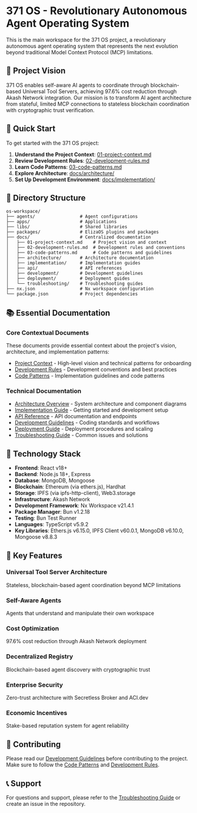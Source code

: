 # 371 OS - Revolutionary Autonomous Agent Operating System

This is the main workspace for the 371 OS project, a revolutionary autonomous agent operating system that represents the next evolution beyond traditional Model Context Protocol (MCP) limitations.

## 🌟 Project Vision

371 OS enables self-aware AI agents to coordinate through blockchain-based Universal Tool Servers, achieving 97.6% cost reduction through Akash Network integration. Our mission is to transform AI agent architecture from stateful, limited MCP connections to stateless blockchain coordination with cryptographic trust verification.

## 🚀 Quick Start

To get started with the 371 OS project:

1. **Understand the Project Context**: [01-project-context.md](docs/01-project-context.md)
2. **Review Development Rules**: [02-development-rules.md](docs/02-development-rules.md)
3. **Learn Code Patterns**: [03-code-patterns.md](docs/03-code-patterns.md)
4. **Explore Architecture**: [docs/architecture/](docs/architecture/)
5. **Set Up Development Environment**: [docs/implementation/](docs/implementation/)

## 📁 Directory Structure

```
os-workspace/
├── agents/                 # Agent configurations
├── apps/                   # Applications
├── libs/                   # Shared libraries
├── packages/               # ElizaOS plugins and packages
├── docs/                   # Centralized documentation
│   ├── 01-project-context.md    # Project vision and context
│   ├── 02-development-rules.md  # Development rules and conventions
│   ├── 03-code-patterns.md      # Code patterns and guidelines
│   ├── architecture/       # Architecture documentation
│   ├── implementation/     # Implementation guides
│   ├── api/                # API references
│   ├── development/        # Development guidelines
│   ├── deployment/         # Deployment guides
│   └── troubleshooting/    # Troubleshooting guides
├── nx.json                 # Nx workspace configuration
└── package.json            # Project dependencies
```

## 📚 Essential Documentation

### Core Contextual Documents
These documents provide essential context about the project's vision, architecture, and implementation patterns:

- [Project Context](docs/01-project-context.md) - High-level vision and technical patterns for onboarding
- [Development Rules](docs/02-development-rules.md) - Development conventions and best practices
- [Code Patterns](docs/03-code-patterns.md) - Implementation guidelines and code patterns

### Technical Documentation
- [Architecture Overview](docs/architecture/README.md) - System architecture and component diagrams
- [Implementation Guide](docs/implementation/README.md) - Getting started and development setup
- [API Reference](docs/api/README.md) - API documentation and endpoints
- [Development Guidelines](docs/development/README.md) - Coding standards and workflows
- [Deployment Guide](docs/deployment/README.md) - Deployment procedures and scaling
- [Troubleshooting Guide](docs/troubleshooting/README.md) - Common issues and solutions

## 🔧 Technology Stack

- **Frontend**: React v18+
- **Backend**: Node.js 18+, Express
- **Database**: MongoDB, Mongoose
- **Blockchain**: Ethereum (via ethers.js), Hardhat
- **Storage**: IPFS (via ipfs-http-client), Web3.storage
- **Infrastructure**: Akash Network
- **Development Framework**: Nx Workspace v21.4.1
- **Package Manager**: Bun v1.2.18
- **Testing**: Bun Test Runner
- **Languages**: TypeScript v5.9.2
- **Key Libraries**: Ethers.js v6.15.0, IPFS Client v60.0.1, MongoDB v6.10.0, Mongoose v8.8.3

## 🤖 Key Features

### Universal Tool Server Architecture
Stateless, blockchain-based agent coordination beyond MCP limitations

### Self-Aware Agents
Agents that understand and manipulate their own workspace

### Cost Optimization
97.6% cost reduction through Akash Network deployment

### Decentralized Registry
Blockchain-based agent discovery with cryptographic trust

### Enterprise Security
Zero-trust architecture with Secretless Broker and ACI.dev

### Economic Incentives
Stake-based reputation system for agent reliability

## 📖 Contributing

Please read our [Development Guidelines](docs/development/README.md) before contributing to the project. Make sure to follow the [Code Patterns](docs/03-code-patterns.md) and [Development Rules](docs/02-development-rules.md).

## 📞 Support

For questions and support, please refer to the [Troubleshooting Guide](docs/troubleshooting/README.md) or create an issue in the repository.